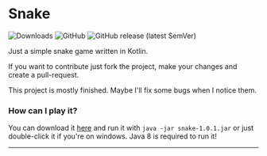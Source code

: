# Snake
![Downloads](https://img.shields.io/github/downloads/Trqhxrd/Snake/total?style=flat-square)
![GitHub](https://img.shields.io/github/license/Trqhxrd/Snake?style=flat-square)
![GitHub release (latest SemVer)](https://img.shields.io/github/v/release/Trqhxrd/Snake?style=flat-square)

Just a simple snake game written in Kotlin.

If you want to contribute just fork the project, make your changes and create a pull-request.

This project is mostly finished. Maybe I'll fix some bugs when I notice them.

### How can I play it?
You can download it [here](https://github.com/Trqhxrd/Snake/releases/latest) and run it with `java -jar snake-1.0.1.jar` or just double-click it if you're on windows.
Java 8 is required to run it!
___
